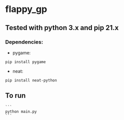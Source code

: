 # flappy_gp


## Tested with python 3.x and pip 21.x
### Dependencies:
- pygame: 
```
pip install pygame
```
- neat: 
```
pip install neat-python
```


## To run
    ```
    python main.py
    ```
